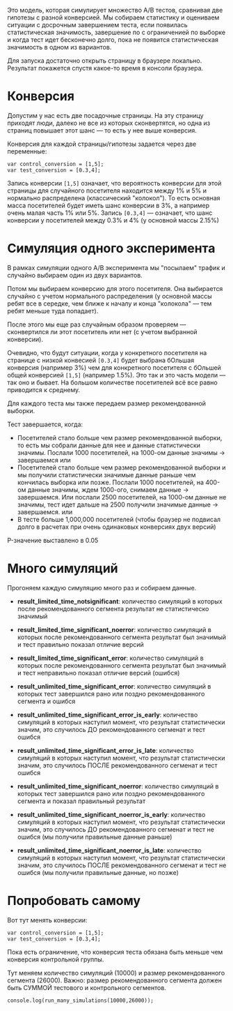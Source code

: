 Это модель, которая симулирует множество A/B тестов, сравнивая две гипотезы с разной конверсией. Мы собираем статистику и оцениваем ситуации с досрочным завершением теста, если появилась статистическая значимость, завершение по с ограниченией по выборке и когда тест идет бесконечно долго, пока не появится статистическая значимость в одном из вариантов.

Для запуска достаточно открыть страницу в браузере локально. Результат покажется спустя какое-то время в консоли браузера.

# Конверсия
Допустим у нас есть две посадочные страницы. На эту страницу приходят люди, далеко не все из которых сконвертятся, но одна из страниц повышает этот шанс — то есть у нее выше конверсия. 

Конверсия для каждой страницы/гипотезы задается через две переменные: 

```
var control_conversion = [1,5];
var test_conversion = [0.3,4];
```

Запись конверсии `[1,5]` означает, что вероятность конверсии для этой страницы для случайного посетителя находится между 1% и 5% и нормально распределена (классический "колокол"). То есть основная масса посетителей будет иметь шанс конверсии в 3%, а например очень малая часть 1% или 5%. 
Запись `[0.3,4]` — означает, что шанс конверсии у посетителей между 0.3% и 4% (у основной массы 2.15%)


# Симуляция одного эксперимента
В рамках симуляции одного A/B эксперимента мы "посылаем" трафик и случайно выбираем один из двух вариантов. 

Потом мы выбираем конверсию для этого посетителя. Она выбирается случайно с учетом нормального распределения (у основной массы ребят все в середке, чем ближе к началу и конца "колокола" — тем ребят меньше туда попадает).

После этого мы еще раз случайным образом проверяем — сконвертился ли этот посетитель или нет (с учетом выбранной конверсии).

Очевидно, что будут ситуации, когда у конкретного посетителя на странице с низкой конвесией `[0.3,4]` будет выбрана бОльшая конверсия (например 3%) чем для конкретного посетителя с бОльшей общей конверсией `[1,5]` (например 1.5%). Это так и это часть модели — так оно и бывает. На большом количестве посетителей всё все равно приводится к среднему. 

Для каждого теста мы также передаем размер рекомендованной выборки.

Тест завершается, когда:
- Посетителей стало больше чем размер рекомендованной выборки, то есть мы собрали данные для нее и данные статистически значимы. Послали 1000 посетителей, на 1000-ом данные значимы → завершаемся
или
- Посетителей стало больше чем размер рекомендованной выборки и мы получили статистически значимые данные раньше чем кончилась выборка или позже. Послали 1000 посетителей, на 400-ом данные значимы, ждем 1000-ого, снимаем данные → завершаемся. Или послали 2500 посетителей, на 1000-ом данные не значимы, тест идет дальше на 2500 получили значимые данные → завершаемся.
или
- В тесте больше 1,000,000 посетителей (чтобы браузер не подвисал долго в расчетах при очень одинаковых конверсиях двух версий)

P-значение выставлено в 0.05

# Много симуляций
Прогоняем каждую симуляцию много раз и собираем данные. 

- **result_limited_time_notsignificant**: количество симуляций в которых после рекомендованного сегмента результат не статистическо значимый
- **result_limited_time_significant_noerror**:  количество симуляций в которых после рекомендованного сегмента результат был значимый и тест правильно показал отличие версий
- **result_limited_time_significant_error**: количество симуляций в которых после рекомендованного сегмента результат был значимый и тест неправильно показал отличие версий (ошибся)

- **result_unlimited_time_significant_error**: количество симуляций в которых тест завершился рано или поздно рекомендованного сегмента и ошибся
- **result_unlimited_time_significant_error_is_early**: количество симуляций в которых наступил момент, что результат статистически значим, это случилось ДО рекомендованного сегменат и тест ошибся
- **result_unlimited_time_significant_error_is_late**: количество симуляций в которых наступил момент, что результат статистически значим, это случилось ПОСЛЕ рекомендованного сегменат и тест ошибся

- **result_unlimited_time_significant_noerror**: количество симуляций в которых тест завершился рано или поздно рекомендованного сегмента и показал правильный результат
- **result_unlimited_time_significant_noerror_is_early**: количество симуляций в которых наступил момент, что результат статистически значим, это случилось ДО рекомендованного сегменат и тест не ошибся (мы получили правильные данные раньше)
- **result_unlimited_time_significant_noerror_is_late**: количество симуляций в которых наступил момент, что результат статистически значим, это случилось ПОСЛЕ рекомендованного сегменат и тест не ошибся (мы получили правильные данные, но позже)

# Попробовать самому
Вот тут менять конверсии:
```
var control_conversion = [1,5];	
var test_conversion = [0.3,4];	
```

Пока есть ограничение, что конверсия теста обязана быть меньше чем конверсия контрольной группы.

Тут меняем количество симуляций (10000) и размер рекомендованного сегмента (26000). Важно: размер рекомендованного сегмента должен быть СУММОЙ тестового и контрольного сегментов.

`console.log(run_many_simulations(10000,26000));`
